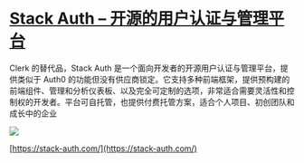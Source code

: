 # [Stack Auth – 开源的用户认证与管理平台](https://github.com/jaaleng/jaaleng.github.io/issues/73)

Clerk 的替代品，Stack Auth 是一个面向开发者的开源用户认证与管理平台，提供类似于 Auth0 的功能但没有供应商锁定。它支持多种前端框架，提供预构建的前端组件、管理和分析仪表板、以及完全可定制的选项，非常适合需要灵活性和控制权的开发者。平台可自托管，也提供付费托管方案，适合个人项目、初创团队和成长中的企业

![](https://pic.superbed.cc/item/66f029662e3b94edab0501bb.png)

[https://stack-auth.com/](https://stack-auth.com/)